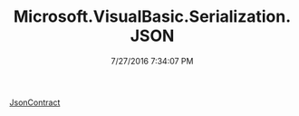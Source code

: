 ﻿---
title: Microsoft.VisualBasic.Serialization.JSON
date: 7/27/2016 7:34:07 PM
---

[JsonContract](T-Microsoft.VisualBasic.Serialization.JSON.JsonContract.html)
